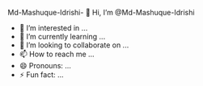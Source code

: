 Md-Mashuque-Idrishi- 👋 Hi, I’m @Md-Mashuque-Idrishi
- 👀 I’m interested in ...
- 🌱 I’m currently learning ...
- 💞️ I’m looking to collaborate on ...
- 📫 How to reach me ...
- 😄 Pronouns: ...
- ⚡ Fun fact: ...

<!---
Md-Mashuque-Idrishi/Md-Mashuque-Idrishi is a ✨ special ✨ repository because its `README.md` (this file) appears on your GitHub profile.
You can click the Preview link to take a look at your changes.
--->
